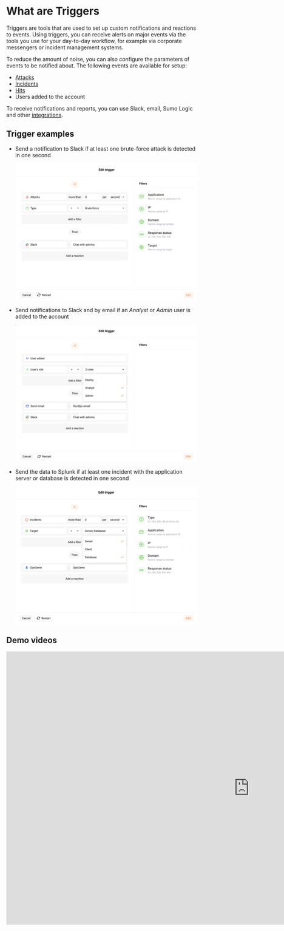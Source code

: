 # What are Triggers

Triggers are tools that are used to set up custom notifications and reactions to events. Using triggers, you can receive alerts on major events via the tools you use for your day-to-day workflow, for example via corporate messengers or incident management systems.

To reduce the amount of noise, you can also configure the parameters of events to be notified about. The following events are available for setup:

* [Attacks](../../glossary-en.md#attack)
* [Incidents](../../glossary-en.md#security-incident)
* [Hits](../../glossary-en.md#hit)
* Users added to the account

To receive notifications and reports, you can use Slack, email, Sumo Logic and other [integrations](../settings/integrations/integrations-intro.md).

## Trigger examples

* Send a notification to Slack if at least one brute-force attack is detected in one second

    ![!Example of a trigger sending the notification to Slack](../../images/user-guides/triggers/trigger-example1.png)

* Send notifications to Slack and by email if an *Analyst* or *Admin* user is added to the account

    ![!Example of a trigger sending the notification to Slack and by email](../../images/user-guides/triggers/trigger-example2.png)

* Send the data to Splunk if at least one incident with the application server or database is detected in one second

    ![!Example of a trigger sending the data to Splunk](../../images/user-guides/triggers/trigger-example3.png)

## Demo videos

<div class="video-wrapper">
  <iframe width="1280" height="720" src="https://www.youtube.com/embed/ODHh-die9tY" frameborder="0" allow="accelerometer; autoplay; encrypted-media; gyroscope; picture-in-picture" allowfullscreen></iframe>
</div>